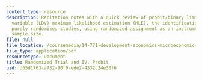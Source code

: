 ```yaml
---
content_type: resource
description: Recitation notes with a quick review of probit/binary limited dependent
  variable (LDV) maximum likelihood estimation (MLE), the identification problem,
  purely randomized studies, using randomized assignment as an instrument, and selecting
  sample size.
file: null
file_location: /coursemedia/14-771-development-economics-microeconomic-issues-and-policy-models-fall-2008/d65d1763a73290f9ede24332c24e33f6_rec4.pdf
file_type: application/pdf
resourcetype: Document
title: Randomized Trial and IV, Probit
uid: d65d1763-a732-90f9-ede2-4332c24e33f6
---
```

